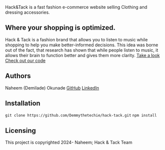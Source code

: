 Hack&Tack is a fast fashion e-commerce website selling Clothing and dressing accessories.

  ## Where your shopping is optimized.
  Hack & Tack is a fashion brand that allows you to listen to music while shopping to help you make better-informed decisions. This idea was borne out of the fact, that research has shown that while people listen to music, it allows their brain to function better and gives them more clarity.
  [Take a look](https://hack-tack-dumdokrkf-naheem-okunades-projects.vercel.app/)
  [Check out our code](https://github.com/Demmythetechie/hack-tack/)

  ## Authors
  Naheem (Demilade) Okunade
  [GitHub](https://github.com/Demmythetechie)
  [LinkedIn](https://www.linkedin.com/in/naheem-okunade-032412265/)

  ## Installation
  ```git clone https://github.com/Demmythetechie/hack-tack.git```
  ```npm install```

  ## Licensing
  This project is copyrighted 2024- Naheem; Hack & Tack Team
